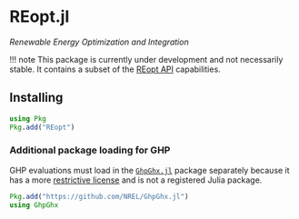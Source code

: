 # REopt.jl
*Renewable Energy Optimization and Integration*

!!! note
    This package is currently under development and not necessarily stable. It contains a subset of the [REopt API](https://github.com/NREL/REopt_API) capabilities.

## Installing
```julia
using Pkg
Pkg.add("REopt")
```

### Additional package loading for GHP
GHP evaluations must load in the [`GhpGhx.jl`](https://github.com/NREL/GhpGhx.jl) package separately because it has a more [restrictive license](https://github.com/NREL/GhpGhx.jl/blob/main/LICENSE.md) and is not a registered Julia package.
```julia
Pkg.add("https://github.com/NREL/GhpGhx.jl")
using GhpGhx
```